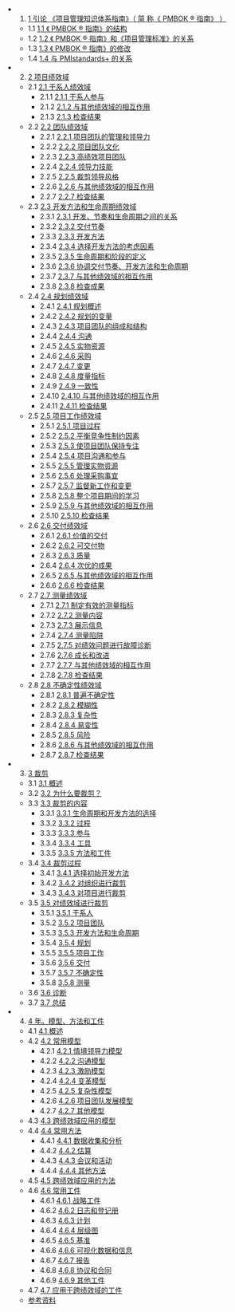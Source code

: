 <!-- vscode-markdown-toc -->
* 1. [1 引论 《项目管理知识体系指南》（ 简 称《 PMBOK ® 指南》 ）](#1引论项目管理知识体系指南简称PMBOK指南)
  * 1.1 [1.1 《 PMBOK ® 指南》的结构](#1.1PMBOK指南的结构)
  * 1.2 [1.2 《 PMBOK ® 指南》和《项目管理标准》的关系](#1.2PMBOK指南和项目管理标准的关系)
  * 1.3 [1.3 《 PMBOK ® 指南》的修改](#1.3PMBOK指南的修改)
  * 1.4 [1.4 与 PMIstandards+ 的关系](#1.4与PMIstandards+的关系)
* 2. [2 项目绩效域](#2项目绩效域)
  * 2.1 [2.1 干系人绩效域](#2.1干系人绩效域)
      * 2.1.1 [2.1.1 干系人参与](#2.1.1干系人参与)
      * 2.1.2 [2.1.2 与其他绩效域的相互作用](#2.1.2与其他绩效域的相互作用)
      * 2.1.3 [2.1.3 检查结果](#2.1.3检查结果)
  * 2.2 [2.2 团队绩效域](#2.2团队绩效域)
      * 2.2.1 [2.2.1 项目团队的管理和领导力](#2.2.1项目团队的管理和领导力)
      * 2.2.2 [2.2.2 项目团队文化](#2.2.2项目团队文化)
      * 2.2.3 [2.2.3 高绩效项目团队](#2.2.3高绩效项目团队)
      * 2.2.4 [2.2.4 领导力技能](#2.2.4领导力技能)
      * 2.2.5 [2.2.5 裁剪领导风格](#2.2.5裁剪领导风格)
      * 2.2.6 [2.2.6 与其他绩效域的相互作用](#2.2.6与其他绩效域的相互作用)
      * 2.2.7 [2.2.7 检查结果](#2.2.7检查结果)
  * 2.3 [2.3 开发方法和生命周期绩效域](#2.3开发方法和生命周期绩效域)
      * 2.3.1 [2.3.1 开发、节奏和生命周期之间的关系](#2.3.1开发、节奏和生命周期之间的关系)
      * 2.3.2 [2.3.2 交付节奏](#2.3.2交付节奏)
      * 2.3.3 [2.3.3 开发方法](#2.3.3开发方法)
      * 2.3.4 [2.3.4 选择开发方法的考虑因素](#2.3.4选择开发方法的考虑因素)
      * 2.3.5 [2.3.5 生命周期和阶段的定义](#2.3.5生命周期和阶段的定义)
      * 2.3.6 [2.3.6 协调交付节奏、开发方法和生命周期](#2.3.6协调交付节奏、开发方法和生命周期)
      * 2.3.7 [2.3.7 与其他绩效域的相互作用](#2.3.7与其他绩效域的相互作用)
      * 2.3.8 [2.3.8 检查成果](#2.3.8检查成果)
  * 2.4 [2.4 规划绩效域](#2.4规划绩效域)
      * 2.4.1 [2.4.1 规划概述](#2.4.1规划概述)
      * 2.4.2 [2.4.2 规划的变量](#2.4.2规划的变量)
      * 2.4.3 [2.4.3 项目团队的组成和结构](#2.4.3项目团队的组成和结构)
      * 2.4.4 [2.4.4 沟通](#2.4.4沟通)
      * 2.4.5 [2.4.5 实物资源](#2.4.5实物资源)
      * 2.4.6 [2.4.6 采购](#2.4.6采购)
      * 2.4.7 [2.4.7 变更](#2.4.7变更)
      * 2.4.8 [2.4.8 度量指标](#2.4.8度量指标)
      * 2.4.9 [2.4.9 一致性](#2.4.9一致性)
      * 2.4.10 [2.4.10 与其他绩效域的相互作用](#2.4.10与其他绩效域的相互作用)
      * 2.4.11 [2.4.11 检查结果](#2.4.11检查结果)
  * 2.5 [2.5 项目工作绩效域](#2.5项目工作绩效域)
      * 2.5.1 [2.5.1 项目过程](#2.5.1项目过程)
      * 2.5.2 [2.5.2 平衡竞争性制约因素](#2.5.2平衡竞争性制约因素)
      * 2.5.3 [2.5.3 使项目团队保持专注](#2.5.3使项目团队保持专注)
      * 2.5.4 [2.5.4 项目沟通和参与](#2.5.4项目沟通和参与)
      * 2.5.5 [2.5.5 管理实物资源](#2.5.5管理实物资源)
      * 2.5.6 [2.5.6 处理采购事宜](#2.5.6处理采购事宜)
      * 2.5.7 [2.5.7 监督新工作和变更](#-1)
      * 2.5.8 [2.5.8 整个项目期间的学习](#-1)
      * 2.5.9 [2.5.9 与其他绩效域的相互作用](#-1)
      * 2.5.10 [2.5.10 检查结果](#-1)
  * 2.6 [2.6 交付绩效域](#-1)
      * 2.6.1 [2.6.1 价值的交付](#-1)
      * 2.6.2 [2.6.2 可交付物](#-1)
      * 2.6.3 [2.6.3 质量](#-1)
      * 2.6.4 [2.6.4 次优的成果](#-1)
      * 2.6.5 [2.6.5 与其他绩效域的相互作用](#-1)
      * 2.6.6 [2.6.6 检查结果](#-1)
  * 2.7 [2.7 测量绩效域](#-1)
      * 2.7.1 [2.7.1 制定有效的测量指标](#-1)
      * 2.7.2 [2.7.2 测量内容](#-1)
      * 2.7.3 [2.7.3 展示信息](#-1)
      * 2.7.4 [2.7.4 测量陷阱](#-1)
      * 2.7.5 [2.7.5 对绩效问题进行故障诊断](#-1)
      * 2.7.6 [2.7.6 成长和改进](#-1)
      * 2.7.7 [2.7.7 与其他绩效域的相互作用](#-1)
      * 2.7.8 [2.7.8 检查结果](#-1)
  * 2.8 [2.8 不确定性绩效域](#-1)
      * 2.8.1 [2.8.1 普遍不确定性](#-1)
      * 2.8.2 [2.8.2 模糊性](#-1)
      * 2.8.3 [2.8.3 复杂性](#-1)
      * 2.8.4 [2.8.4 易变性](#-1)
      * 2.8.5 [2.8.5 风险](#-1)
      * 2.8.6 [2.8.6 与其他绩效域的相互作用](#-1)
      * 2.8.7 [2.8.7 检查结果](#-1)
* 3. [3 裁剪](#-1)
  * 3.1 [3.1 概述](#-1)
  * 3.2 [3.2 为什么要裁剪？](#-1)
  * 3.3 [3.3 裁剪的内容](#-1)
      * 3.3.1 [3.3.1 生命周期和开发方法的选择](#-1)
      * 3.3.2 [3.3.2 过程](#-1)
      * 3.3.3 [3.3.3 参与](#-1)
      * 3.3.4 [3.3.4 工具](#-1)
      * 3.3.5 [3.3.5 方法和工件](#-1)
  * 3.4 [3.4 裁剪过程](#-1)
      * 3.4.1 [3.4.1 选择初始开发方法](#-1)
      * 3.4.2 [3.4.2 对组织进行裁剪](#-1)
      * 3.4.3 [3.4.3 对项目进行裁剪](#-1)
  * 3.5 [3.5 对绩效域进行裁剪](#-1)
      * 3.5.1 [3.5.1 干系人](#-1)
      * 3.5.2 [3.5.2 项目团队](#-1)
      * 3.5.3 [3.5.3 开发方法和生命周期](#-1)
      * 3.5.4 [3.5.4 规划](#-1)
      * 3.5.5 [3.5.5 项目工作](#-1)
      * 3.5.6 [3.5.6 交付](#-1)
      * 3.5.7 [3.5.7 不确定性](#-1)
      * 3.5.8 [3.5.8 测量](#-1)
   * 3.6 [3.6 诊断](#-1)
   * 3.7 [3.7 总结](#-1)
* 4. [4 年。模型、方法和工件](#-1)
  * 4.1 [4.1 概述](#-1)
  * 4.2 [4.2 常用模型](#-1)
      * 4.2.1 [4.2.1 情境领导力模型](#-1)
      * 4.2.2 [4.2.2 沟通模型](#-1)
      * 4.2.3 [4.2.3 激励模型](#-1)
      * 4.2.4 [4.2.4 变革模型](#-1)
      * 4.2.5 [4.2.5 复杂性模型](#-1)
      * 4.2.6 [4.2.6 项目团队发展模型](#-1)
      * 4.2.7 [4.2.7 其他模型](#-1)
  * 4.3 [4.3 跨绩效域应用的模型](#-1)
  * 4.4 [4.4 常用方法](#-1)
      * 4.4.1 [4.4.1 数据收集和分析](#-1)
      * 4.4.2 [4.4.2 估算](#-1)
      * 4.4.3 [4.4.3 会议和活动](#-1)
      * 4.4.4 [4.4.4 其他方法](#-1)
  * 4.5 [4.5 跨绩效域应用的方法](#-1)
  * 4.6 [4.6 常用工件](#-1)
      * 4.6.1 [4.6.1 战略工件](#-1)
      * 4.6.2 [4.6.2 日志和登记册](#-1)
      * 4.6.3 [4.6.3 计划](#-1)
      * 4.6.4 [4.6.4 层级图](#-1)
      * 4.6.5 [4.6.5 基准](#-1)
      * 4.6.6 [4.6.6 可视化数据和信息](#-1)
      * 4.6.7 [4.6.7 报告](#-1)
      * 4.6.8 [4.6.8 协议和合同](#-1)
      * 4.6.9 [4.6.9 其他工件](#-1)
  * 4.7 [4.7 应用于跨绩效域的工件](#-1)
  * [参考资料](#-1)
<!-- vscode-markdown-toc-config
	numbering=true
	autoSave=true
	/vscode-markdown-toc-config -->
<!-- /vscode-markdown-toc -->
